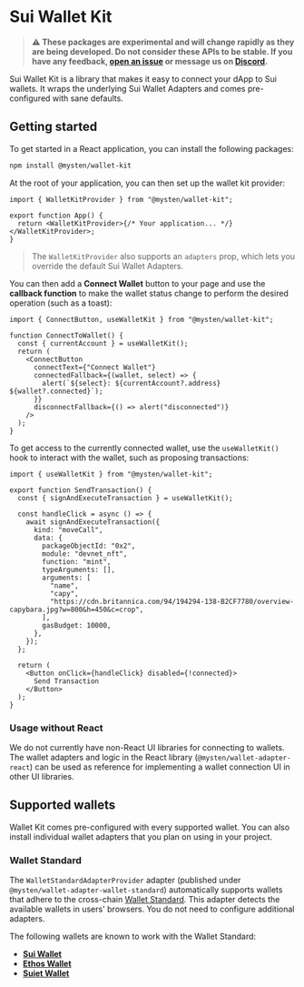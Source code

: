 # Sui Wallet Kit

> **⚠️ These packages are experimental and will change rapidly as they are being developed. Do not consider these APIs to be stable. If you have any feedback, [open an issue](https://github.com/MystenLabs/sui/issues/new/choose) or message us on [Discord](https://discord.gg/Sui).**

Sui Wallet Kit is a library that makes it easy to connect your dApp to Sui wallets. It wraps the underlying Sui Wallet Adapters and comes pre-configured with sane defaults.

## Getting started

To get started in a React application, you can install the following packages:

```bash
npm install @mysten/wallet-kit
```

At the root of your application, you can then set up the wallet kit provider:

```tsx
import { WalletKitProvider } from "@mysten/wallet-kit";

export function App() {
  return <WalletKitProvider>{/* Your application... */}</WalletKitProvider>;
}
```

> The `WalletKitProvider` also supports an `adapters` prop, which lets you override the default Sui Wallet Adapters.

You can then add a **Connect Wallet** button to your page and use the **callback function** to make the  wallet status change to perform the desired operation (such as a toast):

```tsx
import { ConnectButton, useWalletKit } from "@mysten/wallet-kit";

function ConnectToWallet() {
  const { currentAccount } = useWalletKit();
  return (
    <ConnectButton
      connectText={"Connect Wallet"}
      connectedFallback={(wallet, select) => {
        alert(`${select}: ${currentAccount?.address} ${wallet?.connected}`);
      }}
      disconnectFallback={() => alert("disconnected")}
    />
  );
}
```

To get access to the currently connected wallet, use the `useWalletKit()` hook to interact with the wallet, such as proposing transactions:

```tsx
import { useWalletKit } from "@mysten/wallet-kit";

export function SendTransaction() {
  const { signAndExecuteTransaction } = useWalletKit();

  const handleClick = async () => {
    await signAndExecuteTransaction({
      kind: "moveCall",
      data: {
        packageObjectId: "0x2",
        module: "devnet_nft",
        function: "mint",
        typeArguments: [],
        arguments: [
          "name",
          "capy",
          "https://cdn.britannica.com/94/194294-138-B2CF7780/overview-capybara.jpg?w=800&h=450&c=crop",
        ],
        gasBudget: 10000,
      },
    });
  };

  return (
    <Button onClick={handleClick} disabled={!connected}>
      Send Transaction
    </Button>
  );
}
```

### Usage without React

We do not currently have non-React UI libraries for connecting to wallets. The wallet adapters and logic in the React library (`@mysten/wallet-adapter-react`) can be used as reference for implementing a wallet connection UI in other UI libraries.

## Supported wallets

Wallet Kit comes pre-configured with every supported wallet. You can also install individual wallet adapters that you plan on using in your project.

### Wallet Standard

The `WalletStandardAdapterProvider` adapter (published under `@mysten/wallet-adapter-wallet-standard`) automatically supports wallets that adhere to the cross-chain [Wallet Standard](https://github.com/wallet-standard/wallet-standard/). This adapter detects the available wallets in users' browsers. You do not need to configure additional adapters.

The following wallets are known to work with the Wallet Standard:

- **[Sui Wallet](https://docs.sui.io/devnet/explore/wallet-browser)**
- **[Ethos Wallet](https://chrome.google.com/webstore/detail/ethos-wallet/mcbigmjiafegjnnogedioegffbooigli)**
- **[Suiet Wallet](https://suiet.app/)**
